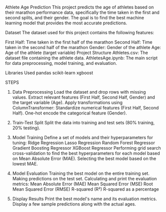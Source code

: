 Athlete Age Prediction
This project predicts the age of athletes based on their marathon performance data, specifically the time taken in the first and second splits, and their gender. The goal is to find the best machine learning model that provides the most accurate predictions.

Dataset
The dataset used for this project contains the following features:

First Half: Time taken in the first half of the marathon
Second Half: Time taken in the second half of the marathon
Gender: Gender of the athlete
Age: Age of the athlete (target variable)
Project Structure
Athletes.csv: The dataset file containing the athlete data.
AthletesAge.ipynb: The main script for data preprocessing, model training, and evaluation.


Libraries Used
pandas
scikit-learn
xgboost





STEPS
1. Data Preprocessing
Load the dataset and drop rows with missing values.
Extract relevant features (First Half, Second Half, Gender) and the target variable (Age).
Apply transformations using ColumnTransformer:
Standardize numerical features (First Half, Second Half).
One-hot encode the categorical feature (Gender).


2. Train-Test Split
Split the data into training and test sets (80% training, 20% testing).




4. Model Training
Define a set of models and their hyperparameters for tuning:
Ridge Regression
Lasso Regression
Random Forest Regressor
Gradient Boosting Regressor
XGBoost Regressor
Performing grid search cross-validation to find the best hyperparameters for each model based on Mean Absolute Error (MAE).
Selecting the best model based on the lowest MAE.



5. Model Evaluation
Training the best model on the entire training set.
Making predictions on the test set.
Calculating and print the evaluation metrics:
Mean Absolute Error (MAE)
Mean Squared Error (MSE)
Root Mean Squared Error (RMSE)
R-squared (R²)
R-squared as a percentage




6. Display Results
Print the best model's name and its evaluation metrics.
Display a few sample predictions along with the actual ages.
